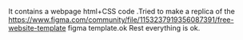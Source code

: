 It contains a webpage html+CSS code .Tried to make a replica of the https://www.figma.com/community/file/1153237919356087391/free-website-template figma template.ok 
Rest everything is ok.
